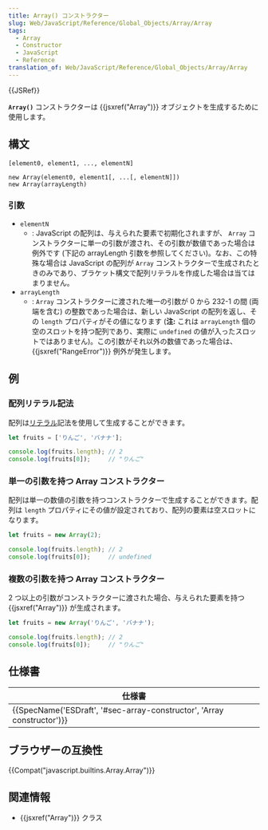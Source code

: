```yaml
---
title: Array() コンストラクター
slug: Web/JavaScript/Reference/Global_Objects/Array/Array
tags:
  - Array
  - Constructor
  - JavaScript
  - Reference
translation_of: Web/JavaScript/Reference/Global_Objects/Array/Array
---
```

{{JSRef}}

**`Array()`** コンストラクターは {{jsxref("Array")}} オブジェクトを生成するために使用します。

## 構文

```
[element0, element1, ..., elementN]

new Array(element0, element1[, ...[, elementN]])
new Array(arrayLength)
```

### 引数

- `elementN`
  - : JavaScript の配列は、与えられた要素で初期化されますが、 `Array` コンストラクターに単一の引数が渡され、その引数が数値であった場合は例外です (下記の arrayLength 引数を参照してください)。なお、この特殊な場合は JavaScript の配列が `Array` コンストラクターで生成されたときのみであり、ブラケット構文で配列リテラルを作成した場合は当てはまりません。
- `arrayLength`
  - : `Array` コンストラクターに渡された唯一の引数が 0 から 232-1 の間 (両端を含む) の整数であった場合は、新しい JavaScript の配列を返し、その `length` プロパティがその値になります (**注:** これは `arrayLength` 個の空のスロットを持つ配列であり、実際に `undefined` の値が入ったスロットではありません)。この引数がそれ以外の数値であった場合は、 {{jsxref("RangeError")}} 例外が発生します。

## 例

### 配列リテラル記法

配列は[リテラル](/ja/docs/Web/JavaScript/Reference/Lexical_grammar#Array_literals)記法を使用して生成することができます。

```js
let fruits = ['りんご', 'バナナ'];

console.log(fruits.length); // 2
console.log(fruits[0]);     // "りんご"
```

### 単一の引数を持つ Array コンストラクター

配列は単一の数値の引数を持つコンストラクターで生成することができます。配列は `length` プロパティにその値が設定されており、配列の要素は空スロットになります。

```js
let fruits = new Array(2);

console.log(fruits.length); // 2
console.log(fruits[0]);     // undefined
```

### 複数の引数を持つ Array コンストラクター

2 つ以上の引数がコンストラクターに渡された場合、与えられた要素を持つ {{jsxref("Array")}} が生成されます。

```js
let fruits = new Array('りんご', 'バナナ');

console.log(fruits.length); // 2
console.log(fruits[0]);     // "りんご"
```

## 仕様書

| 仕様書                                                                                       |
| -------------------------------------------------------------------------------------------- |
| {{SpecName('ESDraft', '#sec-array-constructor', 'Array constructor')}} |

## ブラウザーの互換性

{{Compat("javascript.builtins.Array.Array")}}

## 関連情報

- {{jsxref("Array")}} クラス
